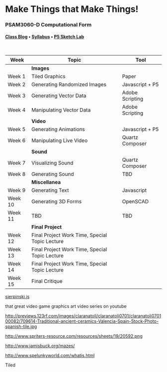 <div id="canvas-holder"></div>

# Make Things that Make Things!
### PSAM3060-D Computational Form


#### [Class Blog](http://compform.tumblr.com) • [Syllabus](syllabus.html) • [P5 Sketch Lab](./p5_lab.html) <!-- • [Resources](./resources.html)  -->


<br />

<link rel="stylesheet" type="text/css" href="index.css">

<script type="text/javascript" src="javascript/p5.min.js"></script>
<script type="text/javascript" src="sierpinski.js"></script>

| Week | Topic | Tool
| --- | --- | ---
| | **Images** |
| Week 1 | Tiled Graphics | Paper | [class notes](week_1)
| Week 2 | Generating Randomized Images | Javascript + P5 | [class notes](#)
| Week 3 | Generating Vector Data | Adobe Scripting | [class notes](#)
| Week 4 | Manipulating Vector Data | Adobe Scripting | [class notes](#)
| | **Video** |
| Week 5 | Generating Animations | Javascript + P5 | [class notes](#)
| Week 6 | Manipulating Live Video | Quartz Composer | [class notes](#)
| | **Sound** |
| Week 7 | Visualizing Sound | Quartz Composer | [class notes](#)
| Week 8 | Generating Sound | TBD | [class notes](#)
| | **Miscellanea** |
| Week 9 | Generating Text | Javascript | [class notes](#)
| Week 10 | Generating 3D Forms | OpenSCAD | [class notes](#)
| Week 11 | TBD | TBD | [class notes](#)
| | **Final Project** |
| Week 12 | Final Project Work Time, Special Topic Lecture
| Week 13 | Final Project Work Time, Special Topic Lecture
| Week 14 | Final Project Work Time, Special Topic Lecture
| Week 15 | Final Critique | 



<a href="sierpinski.js" class="p5_example show-titled-lab-link hidden">sierpinski.js</a>


that great video game graphics art video series on youtube


http://previews.123rf.com/images/claranatoli/claranatoli0701/claranatoli070100082/709614-Traditional-ancient-ceramics-Valencia-Spain-Stock-Photo-spanish-tile.jpg


http://www.spriters-resource.com/resources/sheets/19/20592.png


http://www.jamisbuck.org/mazes/

http://www.spelunkyworld.com/whatis.html

Tiled
